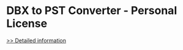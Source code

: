 # DBX to PST Converter - Personal License
[>> Detailed information](https://secure.shareit.com/shareit/product.html?productid=300984047&affiliateid=200057808)